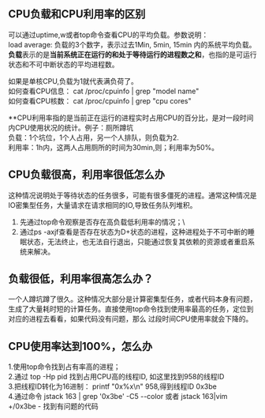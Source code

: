 ## CPU负载和CPU利用率的区别

可以通过uptime,w或者top命令查看CPU的平均负载。参数说明：\
load average: 负载的3个数字，表示过去1Min, 5min, 15min 内的系统平均负载。\
**负载**表示的是**当前系统正在运行的和处于等待运行的进程数之和**，也指的是可运行状态和不可中断状态的平均进程数。

如果是单核CPU,负载为1就代表满负荷了。\
如何查看CPU信息： cat /proc/cpuinfo | grep "model name"\
如何查看CPU核数： cat /proc/cpuinfo | grep "cpu cores"

**CPU利用率指的是当前正在运行的进程实时占用CPU的百分比，是对一段时间内CPU使用状况的统计。例子：厕所蹲坑\
负载：1个坑位，1个人占用，另一个人排队，则负载为2.\
利用率：1h内，这两人占用厕所的时间为30min,则；利用率为50%。

## CPU负载很高，利用率很低怎么办

这种情况说明处于等待状态的任务很多，可能有很多僵死的进程。通常这种情况是IO密集型任务，大量请求在请求相同的IO,导致任务队列堆积。

1. 先通过top命令观察是否存在高负载低利用率的情况；\
2. 通过ps -axjf查看是否存在状态为D+状态的进程，这种进程处于不可中断的睡眠状态，无法终止，也无法自行退出，只能通过恢复其依赖的资源或者重启系统来解决。

## 负载很低，利用率很高怎么办？

一个人蹲坑蹲了很久。这种情况大部分是计算密集型任务，或者代码本身有问题，生成了大量耗时短的计算任务。直接使用top命令找到使用率最高的任务，定位到对应的进程去看看，如果代码没有问题，那么
过段时间CPU使用率就会下降的。

## CPU使用率达到100%，怎么办

1.使用top命令找到占有率高的进程；\
2.通过 top -Hp pid 找到占用CPU高的线程ID, 如这里找到958的线程ID\
3.把线程ID转化为16进制： printf "0x%x\n" 958,得到线程ID 0x3be \
4.通过命令 jstack 163 | grep '0x3be' -C5 --color  或者  jstack 163|vim +/0x3be - 找到有问题的代码
